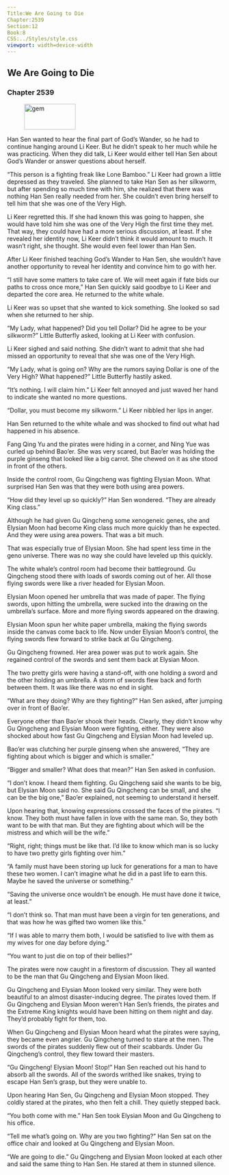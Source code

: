 ```yaml
---
Title:We Are Going to Die 
Chapter:2539 
Section:12 
Book:8 
CSS:../Styles/style.css 
viewport: width=device-width
---
```

  
## We Are Going to Die
### Chapter 2539
  
<figure>
	<img src="../Images/gem.gif" alt="gem" id="gem" width="120" height="60" />
</figure>
  

  
Han Sen wanted to hear the final part of God’s Wander, so he had to continue hanging around Li Keer. But he didn’t speak to her much while he was practicing. When they did talk, Li Keer would either tell Han Sen about God’s Wander or answer questions about herself.

“This person is a fighting freak like Lone Bamboo.” Li Keer had grown a little depressed as they traveled. She planned to take Han Sen as her silkworm, but after spending so much time with him, she realized that there was nothing Han Sen really needed from her. She couldn’t even bring herself to tell him that she was one of the Very High.

Li Keer regretted this. If she had known this was going to happen, she would have told him she was one of the Very High the first time they met. That way, they could have had a more serious discussion, at least. If she revealed her identity now, Li Keer didn’t think it would amount to much. It wasn’t right, she thought. She would even feel lower than Han Sen.

After Li Keer finished teaching God’s Wander to Han Sen, she wouldn’t have another opportunity to reveal her identity and convince him to go with her.

“I still have some matters to take care of. We will meet again if fate bids our paths to cross once more,” Han Sen quickly said goodbye to Li Keer and departed the core area. He returned to the white whale.

Li Keer was so upset that she wanted to kick something. She looked so sad when she returned to her ship.

“My Lady, what happened? Did you tell Dollar? Did he agree to be your silkworm?” Little Butterfly asked, looking at Li Keer with confusion.

Li Keer sighed and said nothing. She didn’t want to admit that she had missed an opportunity to reveal that she was one of the Very High.

“My Lady, what is going on? Why are the rumors saying Dollar is one of the Very High? What happened?” Little Butterfly hastily asked.

“It’s nothing. I will claim him.” Li Keer felt annoyed and just waved her hand to indicate she wanted no more questions.

“Dollar, you must become my silkworm.” Li Keer nibbled her lips in anger.

Han Sen returned to the white whale and was shocked to find out what had happened in his absence.

Fang Qing Yu and the pirates were hiding in a corner, and Ning Yue was curled up behind Bao’er. She was very scared, but Bao’er was holding the purple ginseng that looked like a big carrot. She chewed on it as she stood in front of the others.

Inside the control room, Gu Qingcheng was fighting Elysian Moon. What surprised Han Sen was that they were both using area powers.

“How did they level up so quickly?” Han Sen wondered. “They are already King class.”

Although he had given Gu Qingcheng some xenogeneic genes, she and Elysian Moon had become King class much more quickly than he expected. And they were using area powers. That was a bit much.

That was especially true of Elysian Moon. She had spent less time in the geno universe. There was no way she could have leveled up this quickly.

The white whale’s control room had become their battleground. Gu Qingcheng stood there with loads of swords coming out of her. All those flying swords were like a river headed for Elysian Moon.

Elysian Moon opened her umbrella that was made of paper. The flying swords, upon hitting the umbrella, were sucked into the drawing on the umbrella’s surface. More and more flying swords appeared on the drawing.

Elysian Moon spun her white paper umbrella, making the flying swords inside the canvas come back to life. Now under Elysian Moon’s control, the flying swords flew forward to strike back at Gu Qingcheng.

Gu Qingcheng frowned. Her area power was put to work again. She regained control of the swords and sent them back at Elysian Moon.

The two pretty girls were having a stand-off, with one holding a sword and the other holding an umbrella. A storm of swords flew back and forth between them. It was like there was no end in sight.

“What are they doing? Why are they fighting?” Han Sen asked, after jumping over in front of Bao’er.

Everyone other than Bao’er shook their heads. Clearly, they didn’t know why Gu Qingcheng and Elysian Moon were fighting, either. They were also shocked about how fast Gu Qingcheng and Elysian Moon had leveled up.

Bao’er was clutching her purple ginseng when she answered, “They are fighting about which is bigger and which is smaller.”

“Bigger and smaller? What does that mean?” Han Sen asked in confusion.

“I don’t know. I heard them fighting. Gu Qingcheng said she wants to be big, but Elysian Moon said no. She said Gu Qingcheng can be small, and she can be the big one,” Bao’er explained, not seeming to understand it herself.

Upon hearing that, knowing expressions crossed the faces of the pirates. “I know. They both must have fallen in love with the same man. So, they both want to be with that man. But they are fighting about which will be the mistress and which will be the wife.”

“Right, right; things must be like that. I’d like to know which man is so lucky to have two pretty girls fighting over him.”

“A family must have been storing up luck for generations for a man to have these two women. I can’t imagine what he did in a past life to earn this. Maybe he saved the universe or something.”

“Saving the universe once wouldn’t be enough. He must have done it twice, at least.”

“I don’t think so. That man must have been a virgin for ten generations, and that was how he was gifted two women like this.”

“If I was able to marry them both, I would be satisfied to live with them as my wives for one day before dying.”

“You want to just die on top of their bellies?”

The pirates were now caught in a firestorm of discussion. They all wanted to be the man that Gu Qingcheng and Elysian Moon liked.

Gu Qingcheng and Elysian Moon looked very similar. They were both beautiful to an almost disaster-inducing degree. The pirates loved them. If Gu Qingcheng and Elysian Moon weren’t Han Sen’s friends, the pirates and the Extreme King knights would have been hitting on them night and day. They’d probably fight for them, too.

When Gu Qingcheng and Elysian Moon heard what the pirates were saying, they became even angrier. Gu Qingcheng turned to stare at the men. The swords of the pirates suddenly flew out of their scabbards. Under Gu Qingcheng’s control, they flew toward their masters.

“Gu Qingcheng! Elysian Moon! Stop!” Han Sen reached out his hand to absorb all the swords. All of the swords writhed like snakes, trying to escape Han Sen’s grasp, but they were unable to.

Upon hearing Han Sen, Gu Qingcheng and Elysian Moon stopped. They coldly stared at the pirates, who then felt a chill. They quietly stepped back.

“You both come with me.” Han Sen took Elysian Moon and Gu Qingcheng to his office.

“Tell me what’s going on. Why are you two fighting?” Han Sen sat on the office chair and looked at Gu Qingcheng and Elysian Moon.

“We are going to die.” Gu Qingcheng and Elysian Moon looked at each other and said the same thing to Han Sen. He stared at them in stunned silence.